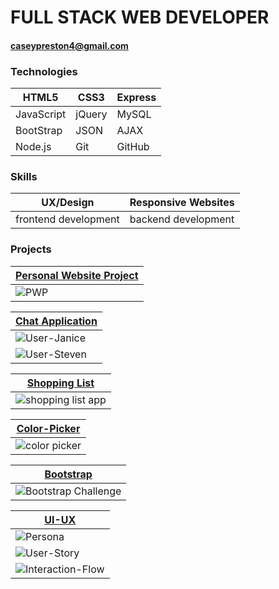 # FULL STACK WEB DEVELOPER
#### caseypreston4@gmail.com

### Technologies

HTML5 | CSS3 | Express 
----- | -----| ------- 
JavaScript | jQuery | MySQL 
BootStrap | JSON | AJAX 
Node.js | Git | GitHub

### Skills

UX/Design | Responsive Websites
--------|-------------------------
frontend development |backend development

### Projects
 
 
  [Personal Website Project](https://github.com/Cpreston3/Casey-preston) |
-------------------------------------------------------------------------|    
   <img src = "https://user-images.githubusercontent.com/37227843/96305785-ae26a000-0fbb-11eb-8c7d-df61905cf312.png" alt = "PWP"> |
   
 
 [Chat Application](https://github.com/Cpreston3/current-project) |
 ----------------------------------------------------------------|
 <img src = "https://user-images.githubusercontent.com/37227843/96922490-29310000-146d-11eb-81b0-be9c01e894e0.png" alt =  "User-Janice"> |
 <img src = "https://user-images.githubusercontent.com/37227843/96922495-2afac380-146d-11eb-9d12-a493f3abfffd.png" alt = "User-Steven"> |
 
 
 [Shopping List](https://github.com/Cpreston3/Shopping-List) |
 ------------------------------------------------------------ |
<img src = "https://user-images.githubusercontent.com/37227843/96307052-2e4e0500-0fbe-11eb-9a72-0de1c258b969.png" alt="shopping list app"> | 


 
 [Color-Picker](https://github.com/Cpreston3/Color-Picker) |
  ------------------------------------------------------------|
  <img src = "https://user-images.githubusercontent.com/37227843/96306750-86d0d280-0fbd-11eb-827a-25ea636d1167.png" alt = "color picker"> |

[Bootstrap](https://github.com/Cpreston3/bootstrap-challenge-Cpreston3) |
  ------------------------------------------------------------|
  <img src="https://user-images.githubusercontent.com/37227843/96291893-ff2b9980-0fa5-11eb-9321-ac5b95466c7c.png" alt="Bootstrap Challenge">|

 [UI-UX](https://github.com/Cpreston3/ui-ux-challenge-Cpreston3) |
-----------------------------------------------------------------|
<img src = "https://user-images.githubusercontent.com/37227843/96507097-efb28780-1215-11eb-96da-5c50d411bd43.png" alt = "Persona"> |
<img src = "https://user-images.githubusercontent.com/37227843/96507738-d4944780-1216-11eb-99c3-e43588d8add2.png" alt = "User-Story">|
<img src = "https://user-images.githubusercontent.com/37227843/96507790-e8d84480-1216-11eb-8378-1500ab8470e8.png" alt = "Interaction-Flow">| 

